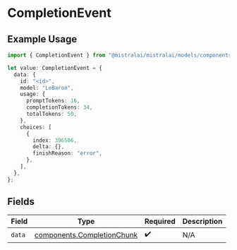 # CompletionEvent

## Example Usage

```typescript
import { CompletionEvent } from "@mistralai/mistralai/models/components";

let value: CompletionEvent = {
  data: {
    id: "<id>",
    model: "LeBaron",
    usage: {
      promptTokens: 16,
      completionTokens: 34,
      totalTokens: 50,
    },
    choices: [
      {
        index: 396506,
        delta: {},
        finishReason: "error",
      },
    ],
  },
};
```

## Fields

| Field                                                                    | Type                                                                     | Required                                                                 | Description                                                              |
| ------------------------------------------------------------------------ | ------------------------------------------------------------------------ | ------------------------------------------------------------------------ | ------------------------------------------------------------------------ |
| `data`                                                                   | [components.CompletionChunk](../../models/components/completionchunk.md) | :heavy_check_mark:                                                       | N/A                                                                      |
